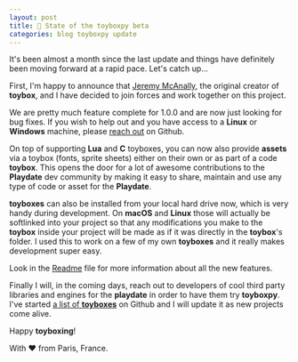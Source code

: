 ```yaml
---
layout: post
title: 🧸 State of the toyboxpy beta
categories: blog toyboxpy update
---
```


It's been almost a month since the last update and things have definitely been moving forward at a rapid pace. Let's catch up...

First, I'm happy to announce that [Jeremy McAnally](https://github.com/jm), the original creator of **toybox**, and I have decided to join forces and work together on this project.

We are pretty much feature complete for 1.0.0 and are now just looking for bug fixes. If you wish to help out and you have access to a **Linux** or **Windows** machine, please [reach out](https://github.com/toyboxpy/toybox.py/discussions/1) on Github.

On top of supporting **Lua** and **C** toyboxes, you can now also provide **assets** via a toybox (fonts, sprite sheets) either on their own or as part of a code **toybox**. This opens the door for a lot of awesome contributions to the **Playdate** dev community by making it easy to share, maintain and use any type of code or asset for the **Playdate**.

**toyboxes** can also be installed from your local hard drive now, which is very handy during development. On **macOS** and **Linux** those will actually be softlinked into your project so that any modifications you make to the **toybox** inside your project will be made as if it was directly in the **toybox**'s folder. I used this to work on a few of my own **toyboxes** and it really makes development super easy.

Look in the [Readme](https://github.com/toyboxpy/toybox.py#readme) file for more information about all the new features.

Finally I will, in the coming days, reach out to developers of cool third party libraries and engines for the **playdate** in order to have them try **toyboxpy**. I've started [a list of **toyboxes**](https://github.com/stars/DidierMalenfant/lists/toyboxes) on Github and I will update it as new projects come alive.

Happy **toyboxing**!

With ❤️ from Paris, France.

